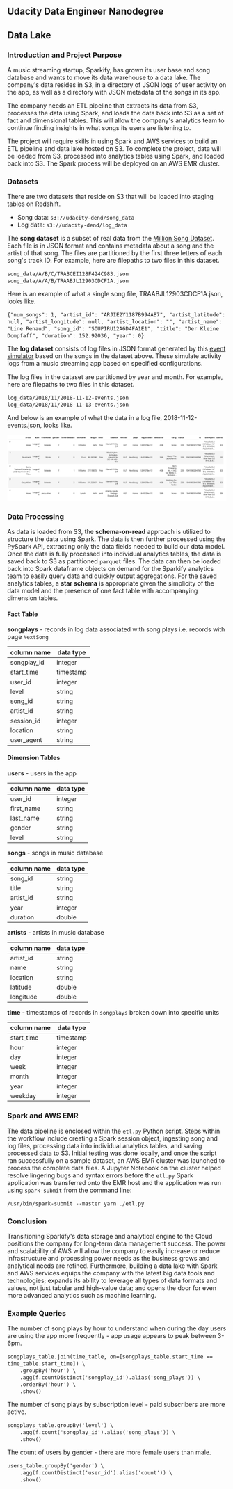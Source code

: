 ## Udacity Data Engineer Nanodegree
## Data Lake
### Introduction and Project Purpose
A music streaming startup, Sparkify, has grown its user base and song database and wants to move its data warehouse to a data lake. The company's data resides in S3, in a directory of JSON logs of user activity on the app, as well as a directory with JSON metadata of the songs in its app.

The company needs an ETL pipeline that extracts its data from S3, processes the data using Spark, and loads the data back into S3 as a set of fact and dimensional tables. This will allow the company's analytics team to continue finding insights in what songs its users are listening to.

The project will require skills in using Spark and AWS services to build an ETL pipeline and data lake hosted on S3. To complete the project, data will be loaded from S3, processed into analytics tables using Spark, and loaded back into S3. The Spark process will be deployed on an AWS EMR cluster.

### Datasets
There are two datasets that reside on S3 that will be loaded into staging tables on Redshift.

- Song data: `s3://udacity-dend/song_data`
- Log data: `s3://udacity-dend/log_data`  

The **song dataset** is a subset of real data from the [Million Song Dataset](http://millionsongdataset.com/). Each file is in JSON format and contains metadata about a song and the artist of that song. The files are partitioned by the first three letters of each song's track ID. For example, here are filepaths to two files in this dataset.

    song_data/A/B/C/TRABCEI128F424C983.json
    song_data/A/A/B/TRAABJL12903CDCF1A.json

Here is an example of what a single song file, TRAABJL12903CDCF1A.json, looks like.

    {"num_songs": 1, "artist_id": "ARJIE2Y1187B994AB7", "artist_latitude": null, "artist_longitude": null, "artist_location": "", "artist_name": "Line Renaud", "song_id": "SOUPIRU12A6D4FA1E1", "title": "Der Kleine Dompfaff", "duration": 152.92036, "year": 0}

The **log dataset** consists of log files in JSON format generated by this [event simulator](https://github.com/Interana/eventsim) based on the songs in the dataset above. These simulate activity logs from a music streaming app based on specified configurations.

The log files in the dataset are partitioned by year and month. For example, here are filepaths to two files in this dataset.

    log_data/2018/11/2018-11-12-events.json
    log_data/2018/11/2018-11-13-events.json

And below is an example of what the data in a log file, 2018-11-12-events.json, looks like.

![log-data](img/log-data.png)

### Data Processing
As data is loaded from S3, the **schema-on-read** approach is utilized to structure the data using Spark. The data is then further processed using the PySpark API, extracting only the data fields needed to build our data model. Once the data is fully processed into individual analytics tables, the data is saved back to S3 as partitioned `parquet` files. The data can then be loaded back into Spark dataframe objects on demand for the Sparkify analytics team to easily query data and quickly output aggregations. For the saved analytics tables, a **star schema** is appropriate given the simplicity of the data model and the presence of one fact table with accompanying dimension tables.

#### Fact Table
**songplays** - records in log data associated with song plays i.e. records with page `NextSong`

| column name | data type |
| ----------- | --------- |
| songplay_id | integer   |
| start_time  | timestamp |
| user_id     | integer   |
| level       | string    |
| song_id     | string    |
| artist_id   | string    |
| session_id  | integer   |
| location    | string    |
| user_agent  | string    |


#### Dimension Tables  
**users** - users in the app

| column name | data type |
| ----------- | --------- |
| user_id     | integer   |
| first_name  | string    |
| last_name   | string    |
| gender      | string    |
| level       | string    |


**songs** - songs in music database  

| column name | data type |
| ----------- | --------- |
| song_id     | string    |
| title       | string    |
| artist_id   | string    |
| year        | integer   |
| duration    | double    |


**artists** - artists in music database   

| column name | data type |
| ----------- | --------- |
| artist_id   | string    |
| name        | string    |
| location    | string    |
| latitude    | double    |
| longitude   | double    |


**time** - timestamps of records in `songplays` broken down into specific units

| column name | data type |
| ----------- | --------- |
| start_time  | timestamp |
| hour        | integer   |
| day         | integer   |
| week        | integer   |
| month       | integer   |
| year        | integer   |
| weekday     | integer   |

### Spark and AWS EMR
The data pipeline is enclosed within the `etl.py` Python script. Steps within the workflow include creating a Spark session object, ingesting song and log files, processing data into individual analytics tables, and saving processed data to S3. Initial testing was done locally, and once the script ran successfully on a sample dataset, an AWS EMR cluster was launched to process the complete data files. A Jupyter Notebook on the cluster helped resolve lingering bugs and syntax errors before the `etl.py` Spark application was transferred onto the EMR host and the application was run using `spark-submit` from the command line:

    /usr/bin/spark-submit --master yarn ./etl.py


### Conclusion
Transitioning Sparkify's data storage and analytical engine to the Cloud positions the company for long-term data management success. The power and scalability of AWS will allow the company to easily increase or reduce infrastructure and processing power needs as the business grows and analytical needs are refined. Furthermore, building a data lake with Spark and AWS services equips the company with the latest big data tools and technologies; expands its ability to leverage all types of data formats and values, not just tabular and high-value data; and opens the door for even more advanced analytics such as machine learning.

### Example Queries
The number of song plays by hour to understand when during the day users are using the app more frequently - app usage appears to peak between 3-6pm.

    songplays_table.join(time_table, on=[songplays_table.start_time == time_table.start_time]) \
        .groupBy('hour') \
        .agg(f.countDistinct('songplay_id').alias('song_plays')) \
        .orderBy('hour') \
        .show()

The number of song plays by subscription level - paid subscribers are more active.

    songplays_table.groupBy('level') \
        .agg(f.count('songplay_id').alias('song_plays')) \
        .show()

The count of users by gender - there are more female users than male.

    users_table.groupBy('gender') \
        .agg(f.countDistinct('user_id').alias('count')) \
        .show()

